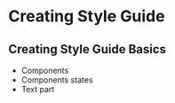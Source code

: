 <!-- markdownlint-disable MD013 -->
# Creating Style Guide

## Creating Style Guide Basics

- Components
- Components states
- Text part
